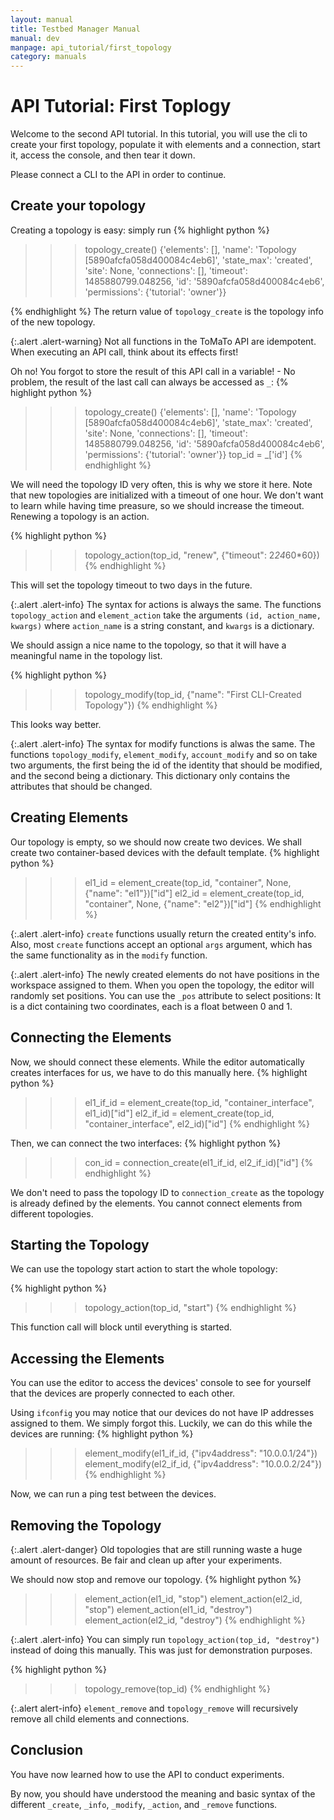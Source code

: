 ```yaml
---
layout: manual
title: Testbed Manager Manual
manual: dev
manpage: api_tutorial/first_topology
category: manuals
---
```


# API Tutorial: First Toplogy

Welcome to the second API tutorial. In this tutorial, you will use the cli to create your first topology, populate it with elements and a connection, start it, access the console, and then tear it down.

Please connect a CLI to the API in order to continue.

## Create your topology

Creating a topology is easy: simply run
{% highlight python %}
>>> topology_create()
{'elements': [], 'name': 'Topology [5890afcfa058d400084c4eb6]', 'state_max': 'created', 'site': None, 'connections': [], 'timeout': 1485880799.048256, 'id': '5890afcfa058d400084c4eb6', 'permissions': {'tutorial': 'owner'}}
>>>
{% endhighlight %}
The return value of `topology_create` is the topology info of the new topology.

{:.alert .alert-warning}
Not all functions in the ToMaTo API are idempotent. When executing an API call, think about its effects first!

Oh no! You forgot to store the result of this API call in a variable! - No problem, the result of the last call can always be accessed as `_`:
{% highlight python %}
>>> topology_create()
{'elements': [], 'name': 'Topology [5890afcfa058d400084c4eb6]', 'state_max': 'created', 'site': None, 'connections': [], 'timeout': 1485880799.048256, 'id': '5890afcfa058d400084c4eb6', 'permissions': {'tutorial': 'owner'}}
>>> top_id = _['id']
{% endhighlight %}

We will need the topology ID very often, this is why we store it here. Note that new topologies are initialized with a timeout of one hour. We don't want to learn while having time preasure, so we should increase the timeout. Renewing a topology is an action.

{% highlight python %}
>>> topology_action(top_id, "renew", {"timeout": 2*24*60*60})
{% endhighlight %}

This will set the topology timeout to two days in the future.

{:.alert .alert-info}
The syntax for actions is always the same. The functions `topology_action` and `element_action` take the arguments `(id, action_name, kwargs)` where `action_name` is a string constant, and `kwargs` is a dictionary.

We should assign a nice name to the topology, so that it will have a meaningful name in the topology list.

{% highlight python %}
>>> topology_modify(top_id, {"name": "First CLI-Created Topology"})
{% endhighlight %}

This looks way better.

{:.alert .alert-info}
The syntax for modify functions is alwas the same. The functions `topology_modify`, `element_modify`, `account_modify` and so on take two arguments, the first being the id of the identity that should be modified, and the second being a dictionary. This dictionary only contains the attributes that should be changed.

## Creating Elements

Our topology is empty, so we should now create two devices. We shall create two container-based devices with the default template.
{% highlight python %}
>>> el1_id = element_create(top_id, "container", None, {"name": "el1"})["id"]
>>> el2_id = element_create(top_id, "container", None, {"name": "el2"})["id"]
{% endhighlight %}

{:.alert .alert-info}
`create` functions usually return the created entity's info. Also, most `create` functions accept an optional `args` argument, which has the same functionality as in the `modify` function.

{:.alert .alert-info}
The newly created elements do not have positions in the workspace assigned to them. When you open the topology, the editor will randomly set positions. You can use the `_pos` attribute to select positions: It is a dict containing two coordinates, each is a float between 0 and 1.


## Connecting the Elements

Now, we should connect these elements. While the editor automatically creates interfaces for us, we have to do this manually here.
{% highlight python %}
>>> el1_if_id = element_create(top_id, "container_interface", el1_id)["id"]
>>> el2_if_id = element_create(top_id, "container_interface", el2_id)["id"]
{% endhighlight %}

Then, we can connect the two interfaces:
{% highlight python %}
>>> con_id = connection_create(el1_if_id, el2_if_id)["id"]
{% endhighlight %}

We don't need to pass the topology ID to `connection_create` as the topology is already defined by the elements. You cannot connect elements from different topologies.


## Starting the Topology

We can use the topology start action to start the whole topology:

{% highlight python %}
>>> topology_action(top_id, "start")
{% endhighlight %}

This function call will block until everything is started.


## Accessing the Elements

You can use the editor to access the devices' console to see for yourself that the devices are properly connected to each other.

Using `ifconfig` you may notice that our devices do not have IP addresses assigned to them. We simply forgot this. Luckily, we can do this while the devices are running:
{% highlight python %}
>>> element_modify(el1_if_id, {"ipv4address": "10.0.0.1/24"})
>>> element_modify(el2_if_id, {"ipv4address": "10.0.0.2/24"})
{% endhighlight %}

Now, we can run a ping test between the devices.


## Removing the Topology

{:.alert .alert-danger}
Old topologies that are still running waste a huge amount of resources. Be fair and clean up after your experiments.

We should now stop and remove our topology.
{% highlight python %}
>>> element_action(el1_id, "stop")
>>> element_action(el2_id, "stop")
>>> element_action(el1_id, "destroy")
>>> element_action(el2_id, "destroy")
{% endhighlight %}

{:.alert .alert-info}
You can simply run `topology_action(top_id, "destroy")` instead of doing this manually. This was just for demonstration purposes.

{% highlight python %}
>>> topology_remove(top_id)
{% endhighlight %}

{:.alert alert-info}
`element_remove` and `topology_remove` will recursively remove all child elements and connections.

## Conclusion

You have now learned how to use the API to conduct experiments. 

By now, you should have understood the meaning and basic syntax of the different `_create`, `_info`, `_modify`, `_action`, and `_remove` functions.

